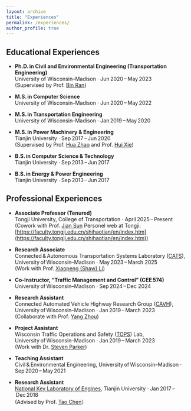 ```yaml
---
layout: archive
title: "Experiences"
permalink: /experiences/
author_profile: true
---
```


## Educational Experiences <br>
- **Ph.D. in Civil and Environmental Engineering (Transportation Engineering)**  
  University of Wisconsin–Madison · Jun 2020 – May 2023 <br>
  (Supervised by Prof. [Bin Ran](https://engineering.wisc.edu/directory/profile/bin-ran/))   

- **M.S. in Computer Science**  
  University of Wisconsin–Madison · Jun 2020 – May 2022  

- **M.S. in Transportation Engineering**  
  University of Wisconsin–Madison · Jan 2019 – May 2020  

- **M.S. in Power Machinery & Engineering**  
  Tianjin University · Sep 2017 – Jun 2020 <br>
  (Supervised by Prof. [Hua Zhao](https://www.brunel.ac.uk/people/hua-zhao) and Prof. [Hui Xie](https://me.tju.edu.cn/faculty_teachers.action?cla=5&teacherid=1565))   

- **B.S. in Computer Science & Technology**  
  Tianjin University · Sep 2013 – Jun 2017  

- **B.S. in Energy & Power Engineering**  
  Tianjin University · Sep 2013 – Jun 2017

## Professional Experiences <br>
- **Associate Professor (Tenured)**  
  Tongji University, College of Transportation · April 2025 – Present <br>
  (Cowork with Prof. [Jian Sun](https://scholar.google.com/citations?user=dXaFOeYAAAAJ&hl=zh-CN) Personel web at Tongji: [https://faculty.tongji.edu.cn/shihaotian/en/index.htm](https://faculty.tongji.edu.cn/shihaotian/en/index.htm))

- **Research Associate**  
  Connected & Autonomous Transportation Systems Laboratory ([CATS](https://catslab.engr.wisc.edu/)), University of Wisconsin–Madison · May 2023 – March 2025 <br>
  (Work with Prof. [Xiaopeng (Shaw) Li](https://engineering.wisc.edu/directory/profile/xiaopeng-li/))

- **Co‑Instructor, “Traffic Management and Control” (CEE 574)**  
  University of Wisconsin–Madison · Sep 2024 – Dec 2024  

- **Research Assistant**  
  Connected Automated Vehicle Highway Research Group ([CAVH](https://cavh.cee.wisc.edu/)), University of Wisconsin–Madison · Jan 2019 – March 2023 <br>
  (Collaborate with Prof. [Yang Zhou](https://engineering.tamu.edu/civil/profiles/zhou-yang.html))
  
- **Project Assistant**  
  Wisconsin Traffic Operations and Safety ([TOPS](https://topslab.wisc.edu/)) Lab, University of Wisconsin–Madison · Jan 2019 – March 2023 <br>
  (Work with Dr. [Steven Parker](https://topslab.wisc.edu/about/people/steven-parker/))

- **Teaching Assistant**  
  Civil & Environmental Engineering, University of Wisconsin–Madison · Sep 2020 – May 2021  

- **Research Assistant**  
  [National Key Laboratory of Engines](https://en.tju.edu.cn/info/1035/1375.htm), Tianjin University · Jan 2017 – Dec 2018 <br>
  (Advised by Prof. [Tao Chen](https://me.tju.edu.cn/en_faculty_teachers.action?cla=5&teacherid=1870)）
